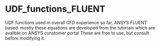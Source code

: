 # UDF_functions_FLUENT
UDF functions used in overall CFD experience so far, ANSYS FLUENT based. 
mostly these equations are developed from the tutorials which are avalible on ANSYS constomer portal
These are free to use, but consult before modifying it.
